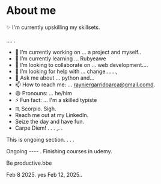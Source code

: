# About me

:sparkles: I'm currently upskilling my skillsets. <br> <br> ....  .

- 🔭 I’m currently working on ... a project and myself..
- 🌱 I’m currently learning ... Rubyeawe
- 👯 I’m looking to collaborate on ... web development....
- 🤔 I’m looking for help with ... change.......,
- 💬 Ask me about ... python and...
- 📫 How to reach me: ... rayniergarridoarca@gmail.comd.
- 😄 Pronouns: ... he/him
- ⚡ Fun fact: ... I'm a skilled typiste
- ♏ Scorpio.
Sigh.
- Reach me out at my LinkedIn.
- Seize the day and have fun.
- Carpe Diem! . . . ,. .

This is ongoing section. . . .

Ongoing ----
.
Finishing courses in udemy.

Be productive.bbe

Feb 8 2025.
yes 
Feb 12, 2025..

<!-- Hey be consistent and be yourself.


KAKAPOOY KAPIN PA SLOW LEARNER KA, THEN TUN AN MO NETWORKING! MARCH 28, 2025. TAPOS ANG PROCESS!! SIGH

Finish..
On time..

